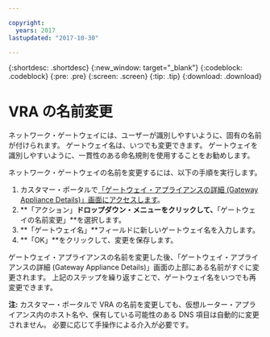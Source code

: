 ```yaml
---

copyright:
  years: 2017
lastupdated: "2017-10-30"

---
```


{:shortdesc: .shortdesc}
{:new_window: target="_blank"}
{:codeblock: .codeblock}
{:pre: .pre}
{:screen: .screen}
{:tip: .tip}
{:download: .download}

# VRA の名前変更

ネットワーク・ゲートウェイには、ユーザーが識別しやすいように、固有の名前が付けられます。 ゲートウェイ名は、いつでも変更できます。 ゲートウェイを識別しやすいように、一貫性のある命名規則を使用することをお勧めします。

ネットワーク・ゲートウェイの名前を変更するには、以下の手順を実行します。

1. カスタマー・ポータルで[「ゲートウェイ・アプライアンスの詳細 (Gateway Appliance Details)」画面にアクセスします](access-gateway-details.html)。 
2. **「アクション」**ドロップダウン・メニューをクリックして、**「ゲートウェイの名前変更」**を選択します。
3. **「ゲートウェイ名」**フィールドに新しいゲートウェイ名を入力します。
4. **「OK」**をクリックして、変更を保存します。 

ゲートウェイ・アプライアンスの名前を変更した後、「ゲートウェイ・アプライアンスの詳細 (Gateway Appliance Details)」画面の上部にある名前がすぐに変更されます。 上記のステップを繰り返すことで、ゲートウェイ名をいつでも再変更できます。

**注:** カスタマー・ポータルで VRA の名前を変更しても、仮想ルーター・アプライアンス内のホスト名や、保有している可能性のある DNS 項目は自動的に変更されません。 必要に応じて手操作による介入が必要です。
